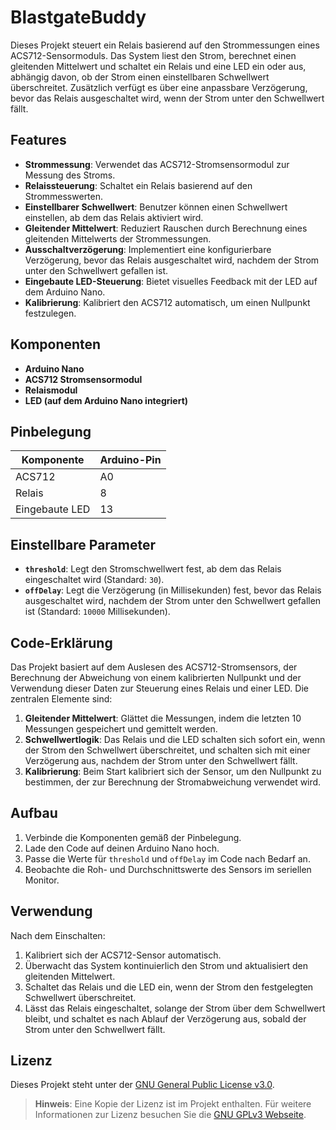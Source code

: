 # BlastgateBuddy

Dieses Projekt steuert ein Relais basierend auf den Strommessungen eines ACS712-Sensormoduls. Das System liest den Strom, berechnet einen gleitenden Mittelwert und schaltet ein Relais und eine LED ein oder aus, abhängig davon, ob der Strom einen einstellbaren Schwellwert überschreitet. Zusätzlich verfügt es über eine anpassbare Verzögerung, bevor das Relais ausgeschaltet wird, wenn der Strom unter den Schwellwert fällt.

## Features

- **Strommessung**: Verwendet das ACS712-Stromsensormodul zur Messung des Stroms.
- **Relaissteuerung**: Schaltet ein Relais basierend auf den Strommesswerten.
- **Einstellbarer Schwellwert**: Benutzer können einen Schwellwert einstellen, ab dem das Relais aktiviert wird.
- **Gleitender Mittelwert**: Reduziert Rauschen durch Berechnung eines gleitenden Mittelwerts der Strommessungen.
- **Ausschaltverzögerung**: Implementiert eine konfigurierbare Verzögerung, bevor das Relais ausgeschaltet wird, nachdem der Strom unter den Schwellwert gefallen ist.
- **Eingebaute LED-Steuerung**: Bietet visuelles Feedback mit der LED auf dem Arduino Nano.
- **Kalibrierung**: Kalibriert den ACS712 automatisch, um einen Nullpunkt festzulegen.

## Komponenten

- **Arduino Nano**
- **ACS712 Stromsensormodul**
- **Relaismodul**
- **LED (auf dem Arduino Nano integriert)**

## Pinbelegung

| Komponente    | Arduino-Pin |
|---------------|-------------|
| ACS712        | A0          |
| Relais        | 8           |
| Eingebaute LED| 13          |

## Einstellbare Parameter

- **`threshold`**: Legt den Stromschwellwert fest, ab dem das Relais eingeschaltet wird (Standard: `30`).
- **`offDelay`**: Legt die Verzögerung (in Millisekunden) fest, bevor das Relais ausgeschaltet wird, nachdem der Strom unter den Schwellwert gefallen ist (Standard: `10000` Millisekunden).

## Code-Erklärung

Das Projekt basiert auf dem Auslesen des ACS712-Stromsensors, der Berechnung der Abweichung von einem kalibrierten Nullpunkt und der Verwendung dieser Daten zur Steuerung eines Relais und einer LED. Die zentralen Elemente sind:

1. **Gleitender Mittelwert**: Glättet die Messungen, indem die letzten 10 Messungen gespeichert und gemittelt werden.
2. **Schwellwertlogik**: Das Relais und die LED schalten sich sofort ein, wenn der Strom den Schwellwert überschreitet, und schalten sich mit einer Verzögerung aus, nachdem der Strom unter den Schwellwert fällt.
3. **Kalibrierung**: Beim Start kalibriert sich der Sensor, um den Nullpunkt zu bestimmen, der zur Berechnung der Stromabweichung verwendet wird.

## Aufbau

1. Verbinde die Komponenten gemäß der Pinbelegung.
2. Lade den Code auf deinen Arduino Nano hoch.
3. Passe die Werte für `threshold` und `offDelay` im Code nach Bedarf an.
4. Beobachte die Roh- und Durchschnittswerte des Sensors im seriellen Monitor.

## Verwendung

Nach dem Einschalten:

1. Kalibriert sich der ACS712-Sensor automatisch.
2. Überwacht das System kontinuierlich den Strom und aktualisiert den gleitenden Mittelwert.
3. Schaltet das Relais und die LED ein, wenn der Strom den festgelegten Schwellwert überschreitet.
4. Lässt das Relais eingeschaltet, solange der Strom über dem Schwellwert bleibt, und schaltet es nach Ablauf der Verzögerung aus, sobald der Strom unter den Schwellwert fällt.

## Lizenz

Dieses Projekt steht unter der [GNU General Public License v3.0](LICENSE).

> **Hinweis**: Eine Kopie der Lizenz ist im Projekt enthalten. Für weitere Informationen zur Lizenz besuchen Sie die [GNU GPLv3 Webseite](https://www.gnu.org/licenses/gpl-3.0.html).
